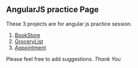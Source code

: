 ## AngularJS practice Page

These 3 projects are for angular js practice session.

1. [BookStore](www.arshadhossian.me/angularTest/BookStore)
2. [GroceryList](www.arshadhossian.me/angularTest/GroceryList)
3. [Appointment](www.arshadhossian.me/angularTest/appointment)

Please feel free to add suggestions.
_Thank You_
